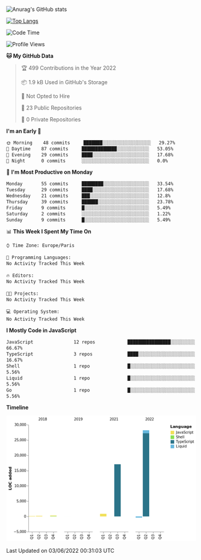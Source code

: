 ![Anurag's GitHub stats](https://github-readme-stats.vercel.app/api?username=sufiane&theme=dark&show_icons=true&count_private=true)


[![Top Langs](https://github-readme-stats.vercel.app/api/top-langs/?username=sufiane&layout=compact)](https://github.com/anuraghazra/github-readme-stats)

<!--START_SECTION:waka-->
![Code Time](http://img.shields.io/badge/Code%20Time-0%20secs-blue)

![Profile Views](http://img.shields.io/badge/Profile%20Views-0-blue)

**🐱 My GitHub Data** 

> 🏆 499 Contributions in the Year 2022
 > 
> 📦 1.9 kB Used in GitHub's Storage 
 > 
> 🚫 Not Opted to Hire
 > 
> 📜 23 Public Repositories 
 > 
> 🔑 0 Private Repositories  
 > 
**I'm an Early 🐤** 

```text
🌞 Morning    48 commits     ███████░░░░░░░░░░░░░░░░░░   29.27% 
🌆 Daytime    87 commits     █████████████░░░░░░░░░░░░   53.05% 
🌃 Evening    29 commits     ████░░░░░░░░░░░░░░░░░░░░░   17.68% 
🌙 Night      0 commits      ░░░░░░░░░░░░░░░░░░░░░░░░░   0.0%

```
📅 **I'm Most Productive on Monday** 

```text
Monday       55 commits     ████████░░░░░░░░░░░░░░░░░   33.54% 
Tuesday      29 commits     ████░░░░░░░░░░░░░░░░░░░░░   17.68% 
Wednesday    21 commits     ███░░░░░░░░░░░░░░░░░░░░░░   12.8% 
Thursday     39 commits     ██████░░░░░░░░░░░░░░░░░░░   23.78% 
Friday       9 commits      █░░░░░░░░░░░░░░░░░░░░░░░░   5.49% 
Saturday     2 commits      ░░░░░░░░░░░░░░░░░░░░░░░░░   1.22% 
Sunday       9 commits      █░░░░░░░░░░░░░░░░░░░░░░░░   5.49%

```


📊 **This Week I Spent My Time On** 

```text
⌚︎ Time Zone: Europe/Paris

💬 Programming Languages: 
No Activity Tracked This Week

🔥 Editors: 
No Activity Tracked This Week

🐱‍💻 Projects: 
No Activity Tracked This Week

💻 Operating System: 
No Activity Tracked This Week

```

**I Mostly Code in JavaScript** 

```text
JavaScript               12 repos            ████████████████░░░░░░░░░   66.67% 
TypeScript               3 repos             ████░░░░░░░░░░░░░░░░░░░░░   16.67% 
Shell                    1 repo              █░░░░░░░░░░░░░░░░░░░░░░░░   5.56% 
Liquid                   1 repo              █░░░░░░░░░░░░░░░░░░░░░░░░   5.56% 
Go                       1 repo              █░░░░░░░░░░░░░░░░░░░░░░░░   5.56%

```


**Timeline**

![Chart not found](https://raw.githubusercontent.com/Sufiane/Sufiane/main/charts/bar_graph.png) 


 Last Updated on 03/06/2022 00:31:03 UTC
<!--END_SECTION:waka-->


<!--
**Sufiane/sufiane** is a ✨ _special_ ✨ repository because its `README.md` (this file) appears on your GitHub profile.

Here are some ideas to get you started:

- 🔭 I’m currently working on ...
- 🌱 I’m currently learning ...
- 👯 I’m looking to collaborate on ...
- 🤔 I’m looking for help with ...
- 💬 Ask me about ...
- 📫 How to reach me: ...
- 😄 Pronouns: ...
- ⚡ Fun fact: ...
-->
